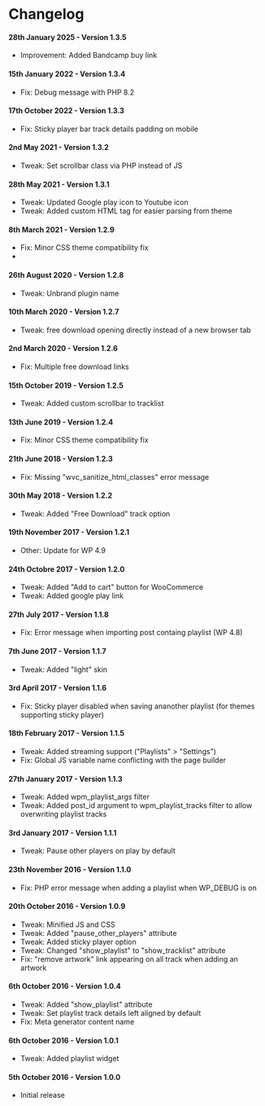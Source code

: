 # Changelog

#### 28th January 2025 - Version 1.3.5

-   Improvement: Added Bandcamp buy link

#### 15th January 2022 - Version 1.3.4

-   Fix: Debug message with PHP 8.2

#### 17th October 2022 - Version 1.3.3

-   Fix: Sticky player bar track details padding on mobile

#### 2nd May 2021 - Version 1.3.2

-   Tweak: Set scrollbar class via PHP instead of JS

#### 28th May 2021 - Version 1.3.1

-   Tweak: Updated Google play icon to Youtube icon
-   Tweak: Added custom HTML tag for easier parsing from theme

#### 8th March 2021 - Version 1.2.9

-   Fix: Minor CSS theme compatibility fix
-
#### 26th August 2020 - Version 1.2.8

-   Tweak: Unbrand plugin name

#### 10th March 2020 - Version 1.2.7

-   Tweak: free download opening directly instead of a new browser tab

#### 2nd March 2020 - Version 1.2.6

-   Fix: Multiple free download links

#### 15th October 2019 - Version 1.2.5

-   Tweak: Added custom scrollbar to tracklist

#### 13th June 2019 - Version 1.2.4

-   Fix: Minor CSS theme compatibility fix

#### 21th June 2018 - Version 1.2.3

-   Fix: Missing "wvc_sanitize_html_classes" error message

#### 30th May 2018 - Version 1.2.2

-   Tweak: Added "Free Download" track option

#### 19th November 2017 - Version 1.2.1

-   Other: Update for WP 4.9

#### 24th Octobre 2017 - Version 1.2.0

-   Tweak: Added "Add to cart" button for WooCommerce
-   Tweak: Added google play link

#### 27th July 2017 - Version 1.1.8

-   Fix: Error message when importing post containg playlist (WP 4.8)

#### 7th June 2017 - Version 1.1.7

-   Tweak: Added "light" skin

#### 3rd April 2017 - Version 1.1.6

-   Fix: Sticky player disabled when saving ananother playlist (for themes supporting sticky player)

#### 18th February 2017 - Version 1.1.5

-   Tweak: Added streaming support ("Playlists" > "Settings")
-   Fix: Global JS variable name conflicting with the page builder

#### 27th January 2017 - Version 1.1.3

-   Tweak: Added wpm_playlist_args filter
-   Tweak: Added post_id argument to wpm_playlist_tracks filter to allow overwriting playlist tracks

#### 3rd January 2017 - Version 1.1.1

-   Tweak: Pause other players on play by default

#### 23th November 2016 - Version 1.1.0

-   Fix: PHP error message when adding a playlist when WP_DEBUG is on

#### 20th October 2016 - Version 1.0.9

-   Tweak: Minified JS and CSS
-   Tweak: Added "pause_other_players" attribute
-   Tweak: Added sticky player option
-   Tweak: Changed "show_playlist" to "show_tracklist" attribute
-   Fix: "remove artwork" link appearing on all track when adding an artwork

#### 6th October 2016 - Version 1.0.4

-   Tweak: Added "show_playlist" attribute
-   Tweak: Set playlist track details left aligned by default
-   Fix: Meta generator content name

#### 6th October 2016 - Version 1.0.1

-   Tweak: Added playlist widget

#### 5th October 2016 - Version 1.0.0

-   Initial release
